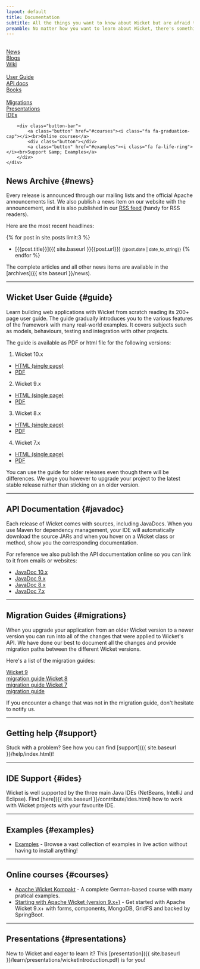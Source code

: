 ```yaml
---
layout: default
title: Documentation
subtitle: All the things you want to know about Wicket but are afraid to ask
preamble: No matter how you want to learn about Wicket, there's something available for you. If you want a quick reference, use the User Guide. If you rather prefer a book, there's a couple waiting for you. And if you rather watch a video or presentation, we have that covered too.
---
```

<div class="l-button-table">
    <div class="l-two-third">
        <div class="button-bar">
        	<a class="button" href="#news"><i class="fa fa-newspaper-o"></i><br>News</a>
        	<a class="button" href="blogs.html"><i class="fa fa-rss"></i><br>Blogs</a>
        	<a class="button" href="https://cwiki.apache.org/WICKET"><i class="fa fa-users"></i><br>Wiki</a>
        </div>
        <div class="button-bar">
        	<a class="button" href="#guide"><i class="fa fa-file-text-o"></i><br>User Guide</a>
        	<a class="button" href="#javadoc"><i class="fa fa-code"></i><br>API docs</a>
        	<a class="button" href="books/index.html"><i class="fa fa-book"></i><br>Books</a>
        </div>
        <div class="button-bar">
        	<a class="button" href="#migrations"><i class="fa fa-history"></i><br>Migrations</a>
        	<a class="button" href="#presentations"><i class="fa fa-file-powerpoint-o"></i><br>Presentations</a>
        	<a class="button" href="#ides"><i class="fa fa-terminal"></i><br>IDEs</a>
        </div>
        
        <div class="button-bar">
        	<a class="button" href="#courses"><i class="fa fa-graduation-cap"></i><br>Online courses</a>
        	<div class="button"></div>
        	<a class="button" href="#examples"><i class="fa fa-life-ring"></i><br>Support &amp; Examples</a>
        </div>
    </div>
</div>

## News Archive {#news}

Every release is announced through our mailing lists and the official Apache announcements list.
We also publish a news item on our website with the announcement, and it is also published in our <a type="application/atom+xml" title="Atom 1.0 feed" href="{{site.baseurl}}/atom.xml">RSS feed</a> (handy for RSS readers).

Here are the most recent headlines:

{% for post in site.posts limit:3 %}
- [{{post.title}}]({{ site.baseurl }}{{post.url}}) <small>{{post.date | date_to_string}}</small>
{% endfor %}

The complete articles and all other news items are available in the [archives]({{ site.baseurl }}/news).

---

## Wicket User Guide {#guide}

Learn building web applications with Wicket from scratch reading its
200+ page user guide. The guide gradually introduces you to the various
features of the framework with many real-world examples. It covers
subjects such as models, behaviours, testing and integration with other
projects.

The guide is available as PDF or html file for the following versions:


1.  Wicket 10.x
* [HTML (single page)](https://nightlies.apache.org/wicket/guide/10.x/single.html)
* [PDF](https://nightlies.apache.org/wicket/guide/10.x/single.pdf)

2.  Wicket 9.x
* [HTML (single page)](https://nightlies.apache.org/wicket/guide/9.x/single.html)
* [PDF](https://nightlies.apache.org/wicket/guide/9.x/single.pdf)

3.  Wicket 8.x
* [HTML (single page)](https://nightlies.apache.org/wicket/guide/8.x/single.html)
* [PDF](https://nightlies.apache.org/wicket/guide/8.x/single.pdf)

4.  Wicket 7.x
* [HTML (single page)](https://nightlies.apache.org/wicket/guide/7.x/single.html)
* [PDF](https://nightlies.apache.org/wicket/guide/7.x/single.pdf)

You can use the guide for older releases even though there will be
differences. We urge you however to upgrade your project to the latest
stable release rather than sticking on an older version.

---

## API Documentation {#javadoc}

Each release of Wicket comes with sources, including JavaDocs. When you
use Maven for dependency management, your IDE will automatically
download the source JARs and when you hover on a Wicket class or
method, show you the corresponding documentation.

For reference we also publish the API documentation online so you can
link to it from emails or websites:

- [JavaDoc 10.x](https://nightlies.apache.org/wicket/apidocs/10.x/index.html)
- [JavaDoc 9.x](https://nightlies.apache.org/wicket/apidocs/9.x/index.html)
- [JavaDoc 8.x](https://nightlies.apache.org/wicket/apidocs/8.x/index.html)
- [JavaDoc 7.x](https://nightlies.apache.org/wicket/apidocs/7.x/index.html)

---

## Migration Guides {#migrations}

When you upgrade your application from an older Wicket version to a
newer version you can run into all of the changes that were applied to
Wicket's API. We have done our best to document all the changes and
provide migration paths between the different Wicket versions.

Here's a list of the migration guides:
<div class="l-button-table">
    <div class="l-two-third">
        <div class="button-bar">
            <a class="button" href="https://s.apache.org/wicket9migration">
                Wicket 9<br>
        		migration guide
            </a>
            <a class="button" href="https://s.apache.org/wicket8migration">
                Wicket 8<br>
        		migration guide
            </a>
            <a class="button" href="https://s.apache.org/wicket7migrate">
                Wicket 7<br>
        		migration guide
            </a>
        </div>
    </div>
</div>        

If you encounter a change that was not in the migration guide, don't
hesitate to notify us.

---

## Getting help {#support}

Stuck with a problem? See how you can find [support]({{ site.baseurl }}/help/index.html)!

---

## IDE Support {#ides}

Wicket is well supported by the three main Java IDEs (NetBeans, IntelliJ and Eclipse).
Find [here]({{ site.baseurl }}/contribute/ides.html) how to work with Wicket projects with your favourite IDE.

---
	
## Examples {#examples}

- <a href="{{ site.baseurl }}/learn/examples/index.html">Examples</a> - Browse a vast collection of examples in live action without having to install anything!

---

## Online courses {#courses}

- <a href="https://www.udemy.com/course/apache-wicket-kompakt/">Apache Wicket Kompakt</a> - A complete German-based course with many pratical examples.
- <a href="https://www.udemy.com/course/starting-with-apache-wicket-version-9x/?referralCode=C2A6EF19A72071AA2E22">Starting with Apache Wicket (version 9.x+)</a> - Get started with Apache Wicket 9.x+ with forms, components, MongoDB, GridFS and backed by SpringBoot.

---

## Presentations {#presentations}

New to Wicket and eager to learn it? This [presentation]({{ site.baseurl }}/learn/presentations/wicketIntroduction.pdf) is for you!

[migrate7]: https://s.apache.org/wicket7migrate
[migrate8]: https://s.apache.org/wicket8migrate
